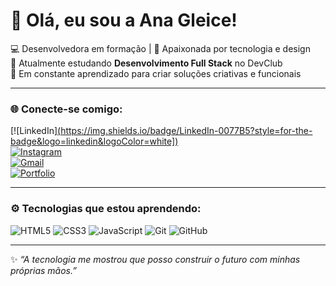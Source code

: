 # 👋 Olá, eu sou a Ana Gleice!

💻 Desenvolvedora em formação | 🚀 Apaixonada por tecnologia e design  
🎯 Atualmente estudando **Desenvolvimento Full Stack** no DevClub  
🌱 Em constante aprendizado para criar soluções criativas e funcionais  


---

### 🌐 Conecte-se comigo:
[![LinkedIn][(https://img.shields.io/badge/LinkedIn-0077B5?style=for-the-badge&logo=linkedin&logoColor=white])](https://www.linkedin.com/in/anagleicecarvalho/)  
[![Instagram](https://img.shields.io/badge/Instagram-E4405F?style=for-the-badge&logo=instagram&logoColor=white)]()  
[![Gmail](https://img.shields.io/badge/Gmail-D14836?style=for-the-badge&logo=gmail&logoColor=white)](anngrace_a1@hotmail.com)  
[![Portfolio](https://img.shields.io/badge/Portfólio-000000?style=for-the-badge&logo=About.me&logoColor=white)]()  

---

### ⚙️ Tecnologias que estou aprendendo:
![HTML5](https://img.shields.io/badge/HTML5-E34F26?style=for-the-badge&logo=html5&logoColor=white)
![CSS3](https://img.shields.io/badge/CSS3-1572B6?style=for-the-badge&logo=css3&logoColor=white)
![JavaScript](https://img.shields.io/badge/JavaScript-F7DF1E?style=for-the-badge&logo=javascript&logoColor=black)
![Git](https://img.shields.io/badge/Git-F05032?style=for-the-badge&logo=git&logoColor=white)
![GitHub](https://img.shields.io/badge/GitHub-181717?style=for-the-badge&logo=github&logoColor=white)

---

✨ *“A tecnologia me mostrou que posso construir o futuro com minhas próprias mãos.”*  
<!--
**ANAGLEICEHH/anagleicehh** is a ✨ _special_ ✨ repository because its `README.md` (this file) appears on your GitHub profile.

Here are some ideas to get you started:

- 🔭 I’m currently working on ...
- 🌱 I’m currently learning ...
- 👯 I’m looking to collaborate on ...
- 🤔 I’m looking for help with ...
- 💬 Ask me about ...
- 📫 How to reach me: ...
- 😄 Pronouns: ...
- ⚡ Fun fact: ...
-->
